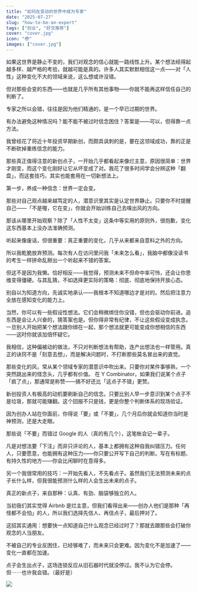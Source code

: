 ```yaml
---
title: "如何在变动的世界中成为专家"
date: "2025-07-27"
slug: "how-to-be-an-expert"
tags: ["创业", "好文推荐"]
cover: "cover.jpg"
icon: "😎"
images: ["cover.jpg"]
---
```

如果这世界是静止不变的，我们对观念的信心就能一路线性上升。某个想法经得起越多样、越严格的考验，就越可能是真的。许多人其实默默相信这一点——对「人性」这种变化不大的领域来说，这么想或许没错。



但对那些会变的东西——也就是几乎所有其他事物——你就不能再这样信任自己的判断了。



专家之所以会错，往往是因为他们精通的，是一个早已过期的世界。



有办法避免这种情况吗？能不能不被过时信念困住？答案是——可以，但得靠一点方法。



我曾经花了将近十年投资早期新创，而颇具讽刺的是，要在这领域成功，靠的正是不断砍掉重练信念的能力。



那些真正值得注意的新创点子，一开始几乎都看起来像烂主意，原因很简单：世界才刚变，而这个变化刚好让它从坏变成了对。我花了很多时间学会分辨这种「翻盘」，而这套技巧，其实也能套用在一切新想法上。



第一步，养成一种信念：世界一定会变。



那些对自己观点越来越笃定的人，潜意识里其实是认定世界静止。只要你不时提醒自己——「不是喔，它在变」，你就会开始训练自己去嗅出风的方向。



那该从哪里开始观察？除了「人性不太变」这条中等实用的原则外，很抱歉，变化这东西基本上没办法准确预测。



听起来像废话，但很重要：真正重要的变化，几乎从来都来自意料之外的方向。



所以我乾脆放弃预测。每次有人在访问里问我「未来怎么看」，我脑中都像没读书的考生一样拼命乱掰出一个听起来不错的答案。



但这不是因为我懒。恰好相反——我觉得，预测未来不但命中率可怜，还会让你思维变得僵硬。与其乱猜，不如选择更实际的策略：彻底、彻底地保持开放心态。



别自以为知道方向，先诚实地承认——我根本不知道哪边才是对的。然后把注意力全放在感知变化的能力上。



当然，你可以有一些假设性想法。它们会稍微绑住你没错，但也会驱动你前进。追东西是会让人兴奋的，猜答案也是。但你得非常有纪律，不让这些假设变成执念。
一旦别人开始把某个想法跟你绑在一起，那个想法就更可能变成你想相信的东西——这时你就该加倍怀疑它。



我相信，这种偏被动的做法，不只对判断想法有帮助，连产出想法也一样管用。真正的诀窍不是「刻意去想」，而是解决问题时，不打断那些莫名冒出来的直觉。



那些变化的风，常从某个领域专家的潜意识中吹出来。只要你对某件事够熟，一个突然跳出来的怪念头，几乎都有价值。
在 Y Combinator，如果我们说某个点子「疯了点」，那通常是称赞——搞不好还比「这点子不错」更赞。



新创投资人有极高的动机要刷新自己的信念。只要比别人早一步意识到某个点子不是垃圾，那就可能赚翻。这个回报不只是钱，更是你整个判断体系的现场验证。



因为创办人站在你面前，你得说「要」或「不要」，几个月后你就会知道你当时是神预测，还是大走眼。



那些说「不要」而错过 Google 的人（真的有几个），这笔帐会记一辈子。



凡是对想法要「下注」而非只评论的人，基本上都拥有这种自我纠错压力。任何人，只要愿意，也能拥有这种压力——你只要公开写下自己的判断。写在有标题、有持久性的地方——你会比闲聊时在意得多。



另一个我很常用的技巧：一开始先看人，不先看点子。虽然我们无法预测未来的点子长什么样，但我很能预测什么样的人会生出未来的点子。



真正的新点子，来自那种：认真、有劲、脑袋够独立的人。



当初我们其实觉得 Airbnb 是烂主意，但我们看得出来——创办人他们是那种「再怪都不会怕」的人，所以我们选择先信人、再信点子，最后押对了。



这招其实通用：想要快一点知道自己什么观念已经过时了？那就去跟那些会打破你观念的人当朋友。



不被自己的专业反困住，已经够难了，而未来只会更难。因为变化不是加速了——变化一直都在加速。



点子会生出点子，这场连锁反应从旧石器时代就没停过。我不认为它会停。
但⋯⋯也许我会错。（最好是）




![](https://prod-files-secure.s3.us-west-2.amazonaws.com/112d0858-5090-4d34-a606-b75eb8d65fd2/46476355-9cf3-4e99-9b7a-3531bc426380/1000202064.png?X-Amz-Algorithm=AWS4-HMAC-SHA256&X-Amz-Content-Sha256=UNSIGNED-PAYLOAD&X-Amz-Credential=ASIAZI2LB466YEYAOWM5%2F20250728%2Fus-west-2%2Fs3%2Faws4_request&X-Amz-Date=20250728T201624Z&X-Amz-Expires=3600&X-Amz-Security-Token=IQoJb3JpZ2luX2VjEGsaCXVzLXdlc3QtMiJHMEUCIQDsvo5ovjjjHulIyLY3gB6bkZyUrPZN8%2ByXpkEhEPFDJQIgT7BJdJtOVd%2BZOGZiFeMQ0tR40XYx2mF4Di33OXSkJL8qiAQIlP%2F%2F%2F%2F%2F%2F%2F%2F%2F%2FARAAGgw2Mzc0MjMxODM4MDUiDCkSgjlZQ0uBP6IAzyrcA7%2F3OejTgG3amJjvKQYJLBoprT9ij%2FTmgEhCnr%2Fzjx6CX3BBal2H%2FbZ%2BiY9TyfnzFV4GVAf5TYg2VBvVIoWHkM1%2FRlkhV39v6qHGVSgeOX1ACWA4Sp%2FooQ3GN45zNNwFrdoZKN8ii7UriAhPGSEYktIXHgka%2BA1p03hIbTMliPEhU5FFXDxje%2FpQk6%2FbDNFdrZdQqtAmFMA1fqBLEaO0TQVVsFuI5nOGFeK1RbEZg15uThX1BB1Anh85ENM6a%2FeMSHlTZOFCfPujTHeAA%2FKDqJnEcsrjst0O%2Flt0KQ6jQOHQerVRj0sqR0RU5nrlawnLB37m24tyKODf%2FYba%2B4buvK7x8KTcVGgv2WMY4dCyQWUqh5fl6wjdqe1kiUY2fJqbeDLT0HpqRSa4VrrSbdRi8u%2Bj5YAMIKmnPbChLuGt0bhqGVfR6t4OORBpRDT2kn0RTaIGAwpJAT7zQFCOo46gKGB0SRqDLkrCJLVAPcj2jnTiDPHbL78%2FC7fK1Pj4Q%2FBH535u1i3zMn0GhYAf1LpCgi%2F5bNyk3bC2JLNNC%2FV7P2fpdsTuFq%2BzbeI%2FnyoFBAHB8XGRGX%2BQ0ReLnlATMaLhXHpODvS8np1sMxSIEB8XAf6m6OFdUnrak0LoEiI0MPmXn8QGOqUBymm9pLaLdCDmFqlNGO4YGAYfSeTZGmX5edIrUNmtD%2FVRINCUfXRweMJgrtMKkFKioQ4RUkAO%2FL%2BM5cCjpiaIyrCuthkuJMy7r9vq9JK1iBhfR7jdi9PXMysY6on5P0JcXBqWXVFanjaWz6rp5LS%2BHRQkneoE%2BvY%2BHZHCH6JmNJsd8EL4U9QacwOuAzLg1%2BEVm1LooeraaEUqvtEZFmBKldcYBxOu&X-Amz-Signature=bfa7fd6ca4c5a5ec517d02e5a84c5b510e26b69e5b3db5301527912210772ecb&X-Amz-SignedHeaders=host&x-amz-checksum-mode=ENABLED&x-id=GetObject)

